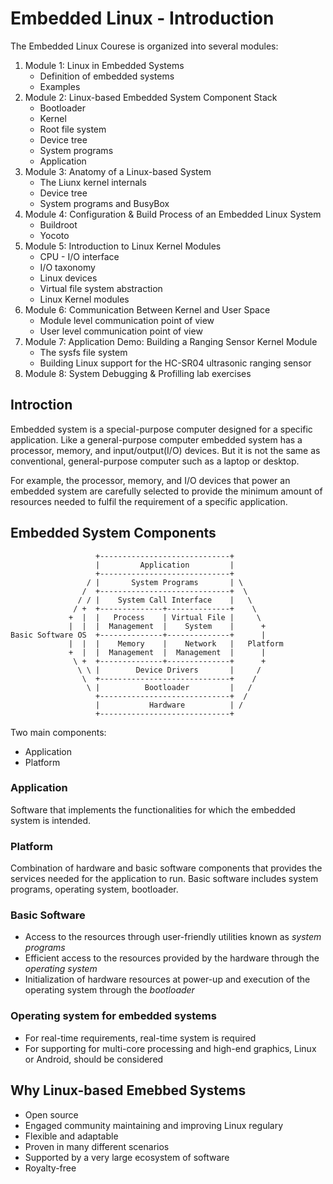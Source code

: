 
# Embedded Linux - Introduction

The Embedded Linux Courese is organized into several modules:

1. Module 1: Linux in Embedded Systems
    - Definition of embedded systems
    - Examples
2. Module 2: Linux-based Embedded System Component Stack
    - Bootloader
    - Kernel
    - Root file system
    - Device tree
    - System programs
    - Application
3. Module 3: Anatomy of a Linux-based System
    - The Liunx kernel internals
    - Device tree
    - System programs and BusyBox
4. Module 4: Configuration & Build Process of an Embedded Linux System
    - Buildroot
    - Yocoto
5. Module 5: Introduction to Linux Kernel Modules
    - CPU - I/O interface
    - I/O taxonomy
    - Linux devices
    - Virtual file system abstraction
    - Linux Kernel modules
6. Module 6: Communication Between Kernel and User Space
    - Module level communication point of view
    - User level communication point of view
7. Module 7: Application Demo: Building a Ranging Sensor Kernel Module
    - The sysfs file system
    - Building Linux support for the HC-SR04 ultrasonic ranging sensor
8. Module 8: System Debugging & Profilling lab exercises

## Introction

Embedded system is a special-purpose computer designed for a specific application. Like a general-purpose computer embedded system has a processor, memory, and input/output(I/O) devices. But it is not the same as conventional, general-purpose computer such as a laptop or desktop.

For example, the processor, memory, and I/O devices that power an embedded system are carefully selected to provide the minimum amount of resources needed to fulfil the requirement of a specific application.

## Embedded System Components

```
                   +-----------------------------+
                   |         Application         |
                   +-----------------------------+
                 / |       System Programs       | \
                /  +-----------------------------+  \
               / / |    System Call Interface    |   \
              / +  +--------------+--------------+    \
             +  |  |   Process    | Virtual File |     \
             |  |  |  Management  |    System    |      +
Basic Software OS  +--------------+--------------+      |
             |  |  |    Memory    |    Network   |   Platform
             +  |  |  Management  |  Management  |      |
              \ +  +--------------+--------------+      +
               \ \ |        Device Drivers       |     /
                \  +-----------------------------+    /
                 \ |          Bootloader         |   /
                   +-----------------------------+  /
                   |           Hardware          | /
                   +-----------------------------+
```

Two main components:
- Application
- Platform

### Application

Software that implements the functionalities for which the embedded system is intended.

### Platform

Combination of hardware and basic software components that provides the services needed for the application to run. Basic software includes system programs, operating system, bootloader.

### Basic Software

- Access to the resources through user-friendly utilities known as *system programs*
- Efficient access to the resources provided by the hardware through the *operating system*
- Initialization of hardware resources at power-up and execution of the operating system through the *bootloader*

### Operating system for embedded systems

- For real-time requirements, real-time system is required
- For supporting for multi-core processing and high-end graphics, Linux or Android, should be considered

## Why Linux-based Emebbed Systems

- Open source
- Engaged community maintaining and improving Linux regulary
- Flexible and adaptable
- Proven in many different scenarios
- Supported by a very large ecosystem of software
- Royalty-free

